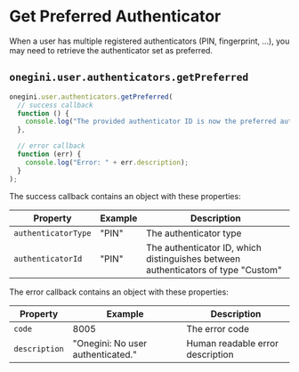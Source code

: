 # Get Preferred Authenticator

When a user has multiple registered authenticators (PIN, fingerprint, ...), you may need to retrieve the authenticator set as preferred.

## `onegini.user.authenticators.getPreferred`

```js
onegini.user.authenticators.getPreferred(
  // success callback
  function () {
    console.log("The provided authenticator ID is now the preferred authenticator");
  },

  // error callback
  function (err) {
    console.log("Error: " + err.description);
  }
);
```

The success callback contains an object with these properties:

| Property | Example | Description |
| --- | --- | --- |
| `authenticatorType` | "PIN" | The authenticator type
| `authenticatorId` | "PIN" | The authenticator ID, which distinguishes between authenticators of type "Custom"

The error callback contains an object with these properties:

| Property | Example | Description |
| --- | --- | --- |
| `code` | 8005 | The error code
| `description` | "Onegini: No user authenticated." | Human readable error description
